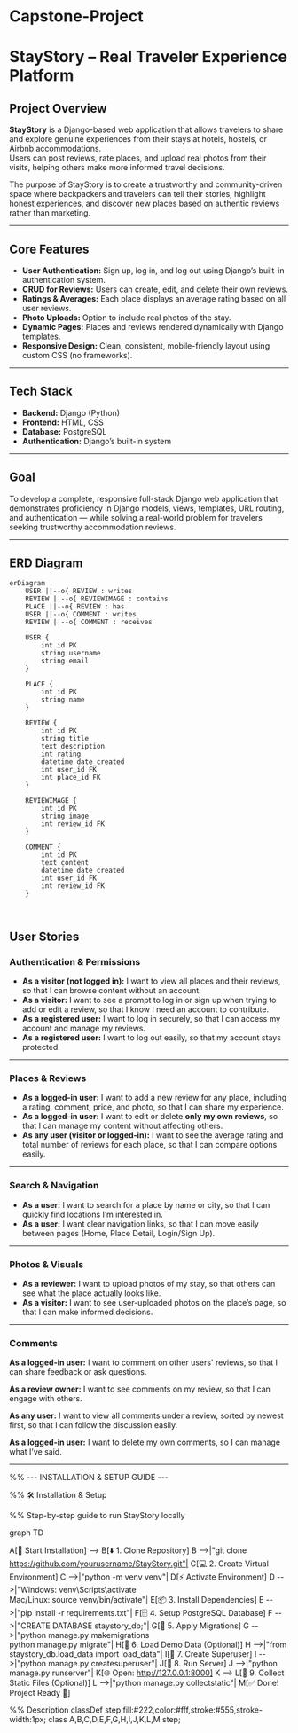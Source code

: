 # Capstone-Project

# StayStory – Real Traveler Experience Platform

## Project Overview
**StayStory** is a Django-based web application that allows travelers to share and explore genuine experiences from their stays at hotels, hostels, or Airbnb accommodations.  
Users can post reviews, rate places, and upload real photos from their visits, helping others make more informed travel decisions.  

The purpose of StayStory is to create a trustworthy and community-driven space where backpackers and travelers can tell their stories, highlight honest experiences, and discover new places based on authentic reviews rather than marketing.

---

## Core Features
- **User Authentication:** Sign up, log in, and log out using Django’s built-in authentication system.  
- **CRUD for Reviews:** Users can create, edit, and delete their own reviews.  
- **Ratings & Averages:** Each place displays an average rating based on all user reviews.  
- **Photo Uploads:** Option to include real photos of the stay.  
- **Dynamic Pages:** Places and reviews rendered dynamically with Django templates.  
- **Responsive Design:** Clean, consistent, mobile-friendly layout using custom CSS (no frameworks).  

---

## Tech Stack
- **Backend:** Django (Python)  
- **Frontend:** HTML, CSS  
- **Database:** PostgreSQL  
- **Authentication:** Django’s built-in system  

---

## Goal
To develop a complete, responsive full-stack Django web application that demonstrates proficiency in Django models, views, templates, URL routing, and authentication — while solving a real-world problem for travelers seeking trustworthy accommodation reviews.

---





## ERD Diagram



```mermaid
erDiagram
    USER ||--o{ REVIEW : writes
    REVIEW ||--o{ REVIEWIMAGE : contains
    PLACE ||--o{ REVIEW : has
    USER ||--o{ COMMENT : writes
    REVIEW ||--o{ COMMENT : receives

    USER {
        int id PK
        string username
        string email
    }

    PLACE {
        int id PK
        string name
    }

    REVIEW {
        int id PK
        string title
        text description
        int rating
        datetime date_created
        int user_id FK
        int place_id FK
    }

    REVIEWIMAGE {
        int id PK
        string image
        int review_id FK
    }

    COMMENT {
        int id PK
        text content
        datetime date_created
        int user_id FK
        int review_id FK
    }



```````



## User Stories

### Authentication & Permissions
- **As a visitor (not logged in):** I want to view all places and their reviews, so that I can browse content without an account.
- **As a visitor:** I want to see a prompt to log in or sign up when trying to add or edit a review, so that I know I need an account to contribute.
- **As a registered user:** I want to log in securely, so that I can access my account and manage my reviews.
- **As a registered user:** I want to log out easily, so that my account stays protected.

---

### Places & Reviews
- **As a logged-in user:** I want to add a new review for any place, including a rating, comment, price, and photo, so that I can share my experience.
- **As a logged-in user:** I want to edit or delete **only my own reviews**, so that I can manage my content without affecting others.
- **As any user (visitor or logged-in):** I want to see the average rating and total number of reviews for each place, so that I can compare options easily.

---

### Search & Navigation
- **As a user:** I want to search for a place by name or city, so that I can quickly find locations I’m interested in.
- **As a user:** I want clear navigation links, so that I can move easily between pages (Home, Place Detail, Login/Sign Up).

---

### Photos & Visuals
- **As a reviewer:** I want to upload photos of my stay, so that others can see what the place actually looks like.
- **As a visitor:** I want to see user-uploaded photos on the place’s page, so that I can make informed decisions.

---
### Comments

**As a logged-in user:** I want to comment on other users' reviews, so that I can share feedback or ask questions.

**As a review owner:** I want to see comments on my review, so that I can engage with others.

**As any user:** I want to view all comments under a review, sorted by newest first, so that I can follow the discussion easily.

**As a logged-in user:** I want to delete my own comments, so I can manage what I’ve said.

---
%% --- INSTALLATION & SETUP GUIDE ---

%% 🛠️ Installation & Setup

%% Step-by-step guide to run StayStory locally

graph TD

A[🏁 Start Installation] --> B[⬇️ 1. Clone Repository]
B -->|"git clone https://github.com/yourusername/StayStory.git"| C[💻 2. Create Virtual Environment]
C -->|"python -m venv venv"| D[⚡ Activate Environment]
D -->|"Windows: venv\\Scripts\\activate <br> Mac/Linux: source venv/bin/activate"| E[📦 3. Install Dependencies]
E -->|"pip install -r requirements.txt"| F[🗄️ 4. Setup PostgreSQL Database]
F -->|"CREATE DATABASE staystory_db;"| G[🧩 5. Apply Migrations]
G -->|"python manage.py makemigrations <br> python manage.py migrate"| H[🌱 6. Load Demo Data (Optional)]
H -->|"from staystory_db.load_data import load_data"| I[👤 7. Create Superuser]
I -->|"python manage.py createsuperuser"| J[🚀 8. Run Server]
J -->|"python manage.py runserver"| K[🌐 Open: http://127.0.0.1:8000]
K --> L[📁 9. Collect Static Files (Optional)]
L -->|"python manage.py collectstatic"| M[✅ Done! Project Ready 🎉]

%% Description
classDef step fill:#222,color:#fff,stroke:#555,stroke-width:1px;
class A,B,C,D,E,F,G,H,I,J,K,L,M step;